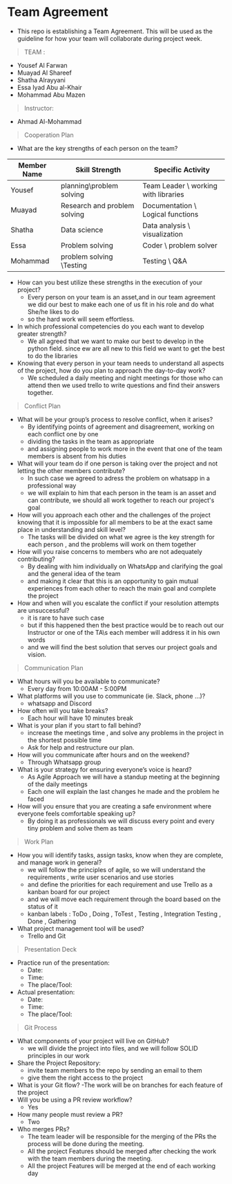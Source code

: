 # Team Agreement
- This repo is establishing a Team Agreement. This will be used as the guideline for how your team will collaborate during project week.

> TEAM : 
- Yousef Al Farwan
- Muayad Al Shareef
- Shatha Alrayyani
- Essa Iyad Abu al-Khair
- Mohammad Abu Mazen

> Instructor:
- Ahmad Al-Mohammad

> Cooperation Plan
- What are the key strengths of each person on the team?

| Member Name  | Skill Strength               | Specific Activity                    |
|--------------|------------------------------|--------------------------------------|
| Yousef       | planning\problem solving     | Team Leader \ working with libraries |
| Muayad       | Research and problem solving | Documentation \ Logical functions    |
| Shatha       | Data science                 | Data analysis \ visualization        |
| Essa         | Problem solving              | Coder \ problem solver               |
| Mohammad     | problem solving \Testing     | Testing \ Q&A                        |

- How can you best utilize these strengths in the execution of your project?
  - Every person on your team is an asset,and in our team agreement we did our best to make each one of us fit in his role and do what She/he likes to do
  - so the hard work will seem effortless.
- In which professional competencies do you each want to develop greater strength?
  - We all agreed that we want to make our best to develop in the python field. since ew are all new to this field we want to get the best to do the libraries
- Knowing that every person in your team needs to understand all aspects of the project, how do you plan to approach the day-to-day work?
  - We scheduled a daily meeting and night meetings for those who can attend then we used trello to write questions and find their answers together.

> Conflict Plan
- What will be your group’s process to resolve conflict, when it arises?
  - By identifying points of agreement and disagreement, working on each conflict one by one
  - dividing the tasks in the team as appropriate
  - and assigning people to work more in the event that one of the team members is absent from his duties
- What will your team do if one person is taking over the project and not letting the other members contribute?
  - In such case we agreed to adress the problem on whatsapp in a professional way
  - we will explain to him that each person in the team is an asset and can contribute, we should all work together to reach our project's goal
- How will you approach each other and the challenges of the project knowing that it is impossible for all members to be at the exact same place in understanding and skill level?
  - The tasks will be divided on what we agree is the key strength for each person , and the problems will work on them together
- How will you raise concerns to members who are not adequately contributing?
  - By dealing with him individually on WhatsApp and clarifying the goal and the general idea of the team 
  - and making it clear that this is an opportunity to gain mutual experiences from each other to reach the main goal and complete the project
- How and when will you escalate the conflict if your resolution attempts are unsuccessful?
  - it is rare to have such case 
  - but if this happened then the best practice would be to reach out our Instructor or one of the TA\s each member will address it in his own words
  - and we will find the best solution that serves our project goals and vision.

> Communication Plan
- What hours will you be available to communicate?
  - Every day from 10:00AM - 5:00PM
- What platforms will you use to communicate (ie. Slack, phone …)?
  - whatsapp and Discord
- How often will you take breaks?
  - Each hour will have 10 minutes break
- What is your plan if you start to fall behind?
  - increase the meetings time , and solve any problems in the project in the shortest possible time
  - Ask for help and restructure our plan.
- How will you communicate after hours and on the weekend?
  - Through Whatsapp group
- What is your strategy for ensuring everyone’s voice is heard?
  - As Agile Approach we will have a standup meeting at the beginning of the daily meetings 
  - Each one will explain the last changes he made and the problem he faced  
- How will you ensure that you are creating a safe environment where everyone feels comfortable speaking up?
  - By doing it as professionals we will discuss every point and every tiny problem and solve them as team

> Work Plan
- How you will identify tasks, assign tasks, know when they are complete, and manage work in general? 
  - we will follow the principles of agile, so we will understand the requirements , write user scenarios and use stories
  - and define the priorities for each requirement and use Trello as a kanban board for our project 
  - and we will move each requirement through the board based on the status of it 
  - kanban labels : ToDo , Doing , ToTest , Testing , Integration Testing , Done , Gathering 
- What project management tool will be used?
  - Trello and Git 

> Presentation Deck
- Practice run of the presentation:
  - Date:
  - Time:  
  - The place/Tool:
- Actual presentation:
  - Date:
  - Time:  
  - The place/Tool:

> Git Process
- What components of your project will live on GitHub?
  - we will divide the project into files, and we will follow SOLID principles in our work 
- Share the Project Repository:
  - invite team members to the repo by sending an email to them 
  - give them the right access to the project 
- What is your Git flow?
  -The work will be on branches for each feature of the project
- Will you be using a PR review workflow?
  - Yes 
- How many people must review a PR?
  - Two 
- Who merges PRs?
  - The team leader will be responsible for the merging of the PRs the process will be done during the meeting.
  - All the project Features should be merged after checking the work with the team members during the meeting.
  - All the project Features will be merged at the end of each working day

  




